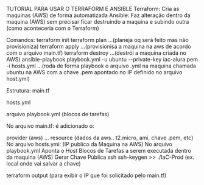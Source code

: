 TUTORIAL PARA USAR O TERRAFORM E ANSIBLE
Terraform: Cria as maquinas (AWS) de forma automatizada Ansible: Faz alteração dentro da maquina (AWS) sem precisar ficar destruindo a maquina e subindo outra (como aconteceria com o Terraform)

Comandos:
terraform init
terraform plan ...(planeja oq será feito mas não provisioniza)
terraform apply ...(provisionisa a maquina na aws de acordo com o arquivo main.tf)
terraform destroy ...(destrói a maquina criada no AWS)
ansible-playbook playbook.yml -u ubuntu --private-key iac-alura.pem -i hosts.yml ...(roda de forma playbook o arquivo .yml na maquina chamada ubuntu na AWS com a chave .pem apontado no IP definido no arquivo host.yml)

Estrutura:
main.tf

hosts.yml

arquivo playbook.yml (blocos de tarefas)

No arquivo main.tf:
é adicionado o:

provider (aws) ...
resource (dados da aws.. t2.micro, ami, chave .pem, etc)
No arquivo hosts.yml:
(IP publico da Maquina na AWS)
No arquivo playbook.yml
Aponta o Host
Blocos de Tarefas a serem executada dentro da maquina (AWS)
Gerar Chave Pública ssh
ssh-keygen >> ./IaC-Prod (ex. local onde vai salvar a chave)

terraform output (para exibir o IP que foi solicitado pelo main.tf)

